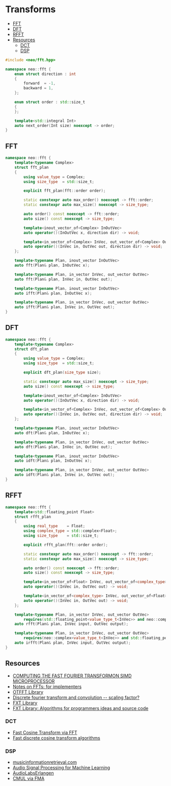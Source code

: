 # Transforms

- [FFT](#fft)
- [DFT](#dft)
- [RFFT](#rfft)
- [Resources](#resources)
  - [DCT](#dct)
  - [DSP](#dsp)

```cpp
#include <neo/fft.hpp>

namespace neo::fft {
    enum struct direction : int
    {
        forward  = -1,
        backward = 1,
    };

    enum struct order : std::size_t
    {
    };

    template<std::integral Int>
    auto next_order(Int size) noexcept -> order;
}
```

## FFT

```cpp
namespace neo::fft {
    template<typename Complex>
    struct fft_plan
    {
        using value_type = Complex;
        using size_type  = std::size_t;

        explicit fft_plan(fft::order order);

        static constexpr auto max_order() noexcept -> fft::order;
        static constexpr auto max_size() noexcept -> size_type;

        auto order() const noexcept -> fft::order;
        auto size() const noexcept -> size_type;

        template<inout_vector_of<Complex> InOutVec>
        auto operator()(InOutVec x, direction dir) -> void;

        template<in_vector_of<Complex> InVec, out_vector_of<Complex> OutVec>
        auto operator()(InVec in, OutVec out, direction dir) -> void;
    };

    template<typename Plan, inout_vector InOutVec>
    auto fft(Plan& plan, InOutVec x);

    template<typename Plan, in_vector InVec, out_vector OutVec>
    auto fft(Plan& plan, InVec in, OutVec out);

    template<typename Plan, inout_vector InOutVec>
    auto ifft(Plan& plan, InOutVec x);

    template<typename Plan, in_vector InVec, out_vector OutVec>
    auto ifft(Plan& plan, InVec in, OutVec out);
}
```

## DFT

```cpp
namespace neo::fft {
    template<typename Complex>
    struct dft_plan
    {
        using value_type = Complex;
        using size_type  = std::size_t;

        explicit dft_plan(size_type size);

        static constexpr auto max_size() noexcept -> size_type;
        auto size() const noexcept -> size_type;

        template<inout_vector_of<Complex> InOutVec>
        auto operator()(InOutVec x, direction dir) -> void;

        template<in_vector_of<Complex> InVec, out_vector_of<Complex> OutVec>
        auto operator()(InVec in, OutVec out, direction dir) -> void;
    };

    template<typename Plan, inout_vector InOutVec>
    auto dft(Plan& plan, InOutVec x);

    template<typename Plan, in_vector InVec, out_vector OutVec>
    auto dft(Plan& plan, InVec in, OutVec out);

    template<typename Plan, inout_vector InOutVec>
    auto idft(Plan& plan, InOutVec x);

    template<typename Plan, in_vector InVec, out_vector OutVec>
    auto idft(Plan& plan, InVec in, OutVec out);
}
```

## RFFT

```cpp
namespace neo::fft {
    template<std::floating_point Float>
    struct rfft_plan
    {
        using real_type    = Float;
        using complex_type = std::complex<Float>;
        using size_type    = std::size_t;

        explicit rfft_plan(fft::order order);

        static constexpr auto max_order() noexcept -> fft::order;
        static constexpr auto max_size() noexcept -> size_type;

        auto order() const noexcept -> fft::order;
        auto size() const noexcept -> size_type;

        template<in_vector_of<Float> InVec, out_vector_of<complex_type> OutVec>
        auto operator()(InVec in, OutVec out) -> void;

        template<in_vector_of<complex_type> InVec, out_vector_of<Float> OutVec>
        auto operator()(InVec in, OutVec out) -> void;
    };

    template<typename Plan, in_vector InVec, out_vector OutVec>
        requires(std::floating_point<value_type_t<InVec>> and neo::complex<value_type_t<OutVec>>)
    auto rfft(Plan& plan, InVec input, OutVec output);

    template<typename Plan, in_vector InVec, out_vector OutVec>
        requires(neo::complex<value_type_t<InVec>> and std::floating_point<value_type_t<OutVec>>)
    auto irfft(Plan& plan, InVec input, OutVec output);
}
```

## Resources

- [COMPUTING THE FAST FOURIER TRANSFORMON SIMD MICROPROCESSOR](https://www.cs.waikato.ac.nz/~ihw/PhD_theses/Anthony_Blake.pdf)
- [Notes on FFTs: for implementers](https://fgiesen.wordpress.com/2023/03/19/notes-on-ffts-for-implementers/)
- [OTFFT Library](http://wwwa.pikara.ne.jp/okojisan/otfft-en/stockham1.html)
- [Discrete fourier transform and convolution -- scaling factor?](https://mathematica.stackexchange.com/questions/206788/discrete-fourier-transform-and-convolution-scaling-factor)
- [FXT Library](https://www.jjj.de/fxt/demo/arith/index.html)
- [FXT Library: Algorithms for programmers ideas and source code](http://dsp-book.narod.ru/fxtbook.pdf)

### DCT

- [Fast Cosine Transform via FFT](https://dsp.stackexchange.com/questions/2807/fast-cosine-transform-via-fft)
- [Fast discrete cosine transform algorithms](https://www.nayuki.io/page/fast-discrete-cosine-transform-algorithms)

### DSP

- [musicinformationretrieval.com](https://musicinformationretrieval.com/index.html)
- [Audio Signal Processing for Machine Learning](https://youtube.com/playlist?list=PL-wATfeyAMNqIee7cH3q1bh4QJFAaeNv0&si=51JQNk_IuZSZITxX)
- [AudioLabsErlangen](https://www.youtube.com/@AudioLabsErlangen/videos)
- [CMUL via FMA](https://stackoverflow.com/questions/30089859/using-fma-fused-multiply-instructions-for-complex-multiplication)
